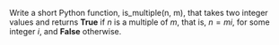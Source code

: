 Write a short Python function, is_multiple(n, m), that takes two
integer values and returns **True** if _n_ is a multiple of _m_, that is,
$\textit{n} = \textit{mi}$, for some integer _i_, and **False**
otherwise.
